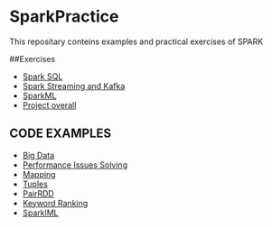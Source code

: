 # SparkPractice

This repositary conteins examples and practical exercises of SPARK

##Exercises
- [Spark SQL](https://github.com/OxyBird/SparkPractice/tree/master/Spark%20SQL)
- [Spark Streaming and Kafka](https://github.com/OxyBird/SparkPractice/tree/master/Code/Sample%20Code)
- [SparkML](https://github.com/OxyBird/SparkPractice/tree/master/MLCode)
- [Project overall](https://github.com/OxyBird/SparkPractice/tree/master/Starting%20Workspace/Project)

## CODE EXAMPLES
- [Big Data](https://github.com/OxyBird/SparkPractice/tree/master/Examples%20Code%20Spark/Chapter%2013%20Big%20Data/Project)
- [Performance Issues Solving](https://github.com/OxyBird/SparkPractice/tree/master/Examples%20Code%20Spark/Chapter%2014%20Performance/Project)
- [Mapping](https://github.com/OxyBird/SparkPractice/tree/master/Examples%20Code%20Spark/Chapter%204%20Mapping/Project)
- [Tuples](https://github.com/OxyBird/SparkPractice/tree/master/Examples%20Code%20Spark/Chapter%205%20Tuples/Project)
- [PairRDD](https://github.com/OxyBird/SparkPractice/tree/master/Examples%20Code%20Spark/Chapter%206%20PairRDDs/Project)
- [Keyword Ranking](https://github.com/OxyBird/SparkPractice/tree/master/Examples%20Code%20Spark/Chapter%209%20Keyword%20Ranking/Project)
- [SparklML](https://github.com/OxyBird/SparkPractice/tree/master/MLCodeChapters9-12)
